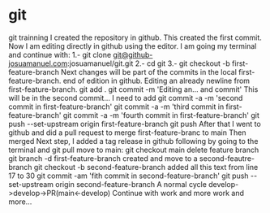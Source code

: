 # git
git trainning
I created the repository in github. This created the first commit. Now I am editing directly in github using the editor. I am going my terminal and continue with:
1.- git clone git@github-josuamanuel.com:josuamanuel/git.git
2.- cd git
3.- git checkout -b first-feature-branch
Next changes will be part of the commits in the local first-feature-branch. end of edition in github.
Editing an already newline from first-feature-branch.
git add .
git commit -m 'Editing an... and commit'
This will be in the second commit... I need to add
git commit -a -m 'second commit in first-feature-branch'
git commit -a -m 'third commit in first-feature-branch'
git commit -a -m 'fourth commit in first-feature-branch'
git push --set-upstream origin first-feature-branch
git push
After that I went to github and did a pull request to merge first-feature-branc to main
Then merged
Next step, I added a tag release in github
following by going to the terminal and
git pull
move to main: git checkout main
delete feature branch
git branch -d first-feature-branch
created and move to a second-feautre-branch
git checkout -b second-feature-branch
added all this text from line 17 to 30
git commit -am 'fith commit in second-feature-branch'
git push --set-upstream origin second-feature-branch
A normal cycle develop->develop->PR(main<-develop)
Continue with work
and more work
and more...

